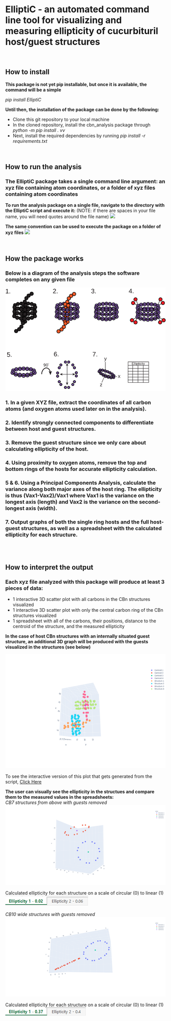 # ElliptiC - an automated command line tool for visualizing and measuring ellipticity of cucurbituril host/guest structures

<br />


## How to install
**This package is not yet pip installable, but once it is available, the command will be a simple**

_pip install ElliptiC_

**Until then, the installation of the package can be done by the following:**
* Clone this git repository to your local machine
* In the cloned repository, install the cbn_analysis package through _python -m pip install . vv_ 
* Next, install the required dependencies by running _pip install -r requirements.txt_

<br />

## How to run the analysis
### The ElliptiC package takes a single command line argument: an xyz file containing atom coordinates, or a folder of xyz files containing atom coordinates

**To run the analysis package on a single file, navigate to the directory with the ElliptiC script and execute it:**
(NOTE: if there are spaces in your file name, you will need quotes around the file name)
![](https://github.com/mshavlik/ElliptiC/raw/862682bad75f3521ff466b526dcaef7738487db8/images/single_file.png)


**The same convention can be used to execute the package on a folder of xyz files**
![](https://raw.githubusercontent.com/mshavlik/ElliptiC/862682bad75f3521ff466b526dcaef7738487db8/images/folder_test.png?token=GHSAT0AAAAAACEFKZS2QDGUHV7PEO7TBJTYZFIQXHQ)

<br />

## How the package works
### Below is a diagram of the analysis steps the software completes on any given file
![](https://raw.githubusercontent.com/harmslab/ElliptiC/4c68867b573e185b3b5dbf53601352d34d4580f1/images/pipeline_image.svg?token=GHSAT0AAAAAACEFKZS2ML7WH5EZDFOIUJR4ZFIQYJQ)

### 1. In a given XYZ file, extract the coordinates of all carbon atoms (and oxygen atoms used later on in the analysis).
### 2. Identify strongly connected components to differentiate between host and guest structures.
### 3. Remove the guest structure since we only care about calculating ellipticity of the host.
### 4. Using proximity to oxygen atoms, remove the top and bottom rings of the hosts for accurate ellipticity calculation.
### 5 & 6. Using a Principal Components Analysis, calculate the variance along both major axes of the host ring. The ellipticity is thus (Vax1-Vax2)/Vax1 where Vax1 is the variance on the longest axis (length) and Vax2 is the variance on the second-longest axis (width). 
### 7. Output graphs of both the single ring hosts and the full host-guest structures, as well as a spreadsheet with the calculated ellipticity for each structure.

<br />
<br />

## How to interpret the output

### Each xyz file analyzed with this package will produce at least 3 pieces of data: 
* 1 interactive 3D scatter plot with all carbons in the CBn structures visualized 
* 1 interactive 3D scatter plot with only the central carbon ring of the CBn structures visualized
* 1 spreadsheet with all of the carbons, their positions, distance to the centroid of the structure, and the measured ellipticity

**In the case of host CBn structures with an internally situated guest structure, an additional 3D graph will be produced with the guests visualized in the structures (see below)**

![](https://raw.githubusercontent.com/harmslab/ElliptiC/4c68867b573e185b3b5dbf53601352d34d4580f1/images/testing_cbn_interactive.png?token=GHSAT0AAAAAACEFKZS37M4B4NDDM6EVOAVSZFIQYTQ)

To see the interactive version of this plot that gets generated from the script, [Click Here](https://plotly.com/~Mshavlik/63/)

**The user can visually see the ellipticity in the structues and compare them to the measured values in the spreadsheets:**                 
_CB7 structures from above with guests removed_
![](https://raw.githubusercontent.com/harmslab/ElliptiC/4c68867b573e185b3b5dbf53601352d34d4580f1/images/CB7_circular.png?token=GHSAT0AAAAAACEFKZS36BNU4REKZRP5LHSWZFIQY3Q)

Calculated ellipticity for each structure on a scale of circular (0) to linear (1)  
![](https://raw.githubusercontent.com/harmslab/ElliptiC/4c68867b573e185b3b5dbf53601352d34d4580f1/images/circular_ellipticity.png?token=GHSAT0AAAAAACEFKZS3GCNVG7FRSYCCECIEZFIQZCA)


_CB10 wide structures with guests removed_
![](https://raw.githubusercontent.com/harmslab/ElliptiC/4c68867b573e185b3b5dbf53601352d34d4580f1/images/ellipsoid_example.png?token=GHSAT0AAAAAACEFKZS3LKCINOU2ZIQHSQE4ZFIQZKQ)

Calculated ellipticity for each structure on a scale of circular (0) to linear (1)  
![](https://raw.githubusercontent.com/harmslab/ElliptiC/4c68867b573e185b3b5dbf53601352d34d4580f1/images/ellipse_ellipticity.png?token=GHSAT0AAAAAACEFKZS2K7TV7B62MKVP35AGZFIQZRA)


